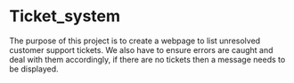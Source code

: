# Ticket_system
The purpose of this project is to create a webpage to list unresolved customer support tickets. We also have to ensure errors are caught and deal with them accordingly, if there are no tickets then a message needs to be displayed.
